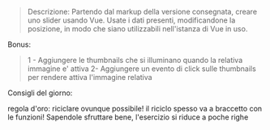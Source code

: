 > Descrizione:
> Partendo dal markup della versione consegnata, creare uno slider usando Vue.
> Usate i dati presenti, modificandone la posizione, in modo che siano utilizzabili nell'istanza di Vue in uso.

Bonus:
> 1 - Aggiungere le thumbnails che si illuminano quando la relativa immagine e' attiva
> 2-  Aggiungere un evento di click sulle thumbnails per rendere attiva l'immagine relativa

Consigli del giorno:

regola d'oro: riciclare ovunque possibile!
il riciclo spesso va a braccetto con le funzioni! Sapendole sfruttare bene, l'esercizio si riduce a poche righe 
